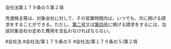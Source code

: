 会社法第１７９条の５第２項

売渡株主等は、対象会社に対して、その営業時間内は、いつでも、次に掲げる請求をすることができる。ただし、[第二号](会社法＿＿＿＿第１７９条の５第２項第２号)又は[第四号](会社法＿＿＿＿第１７９条の５第２項第４号)に掲げる請求をするには、当該対象会社の定めた費用を支払わなければならない。

#会社法
#会社法/第１７９条の５
#会社法/第１７９条の５/第２項
